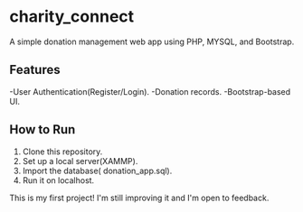 # charity_connect
A simple donation management web app using PHP, MYSQL,  and Bootstrap.

## Features
-User Authentication(Register/Login).
-Donation records.
-Bootstrap-based UI.

## How to Run
1. Clone this repository.
2. Set up a local server(XAMMP).
3. Import the database( donation_app.sql).
4. Run it on localhost.

This is my first project! I'm still improving it and I'm open to feedback.
